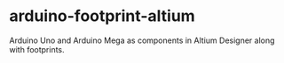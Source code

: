 # arduino-footprint-altium
Arduino Uno and Arduino Mega as components in Altium Designer along with footprints.
